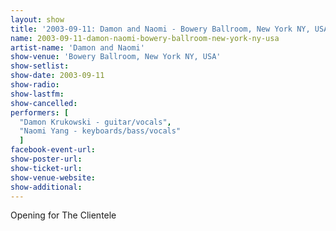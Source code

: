 ```yaml
---
layout: show
title: '2003-09-11: Damon and Naomi - Bowery Ballroom, New York NY, USA'
name: 2003-09-11-damon-naomi-bowery-ballroom-new-york-ny-usa
artist-name: 'Damon and Naomi'
show-venue: 'Bowery Ballroom, New York NY, USA'
show-setlist: 
show-date: 2003-09-11
show-radio: 
show-lastfm: 
show-cancelled: 
performers: [
  "Damon Krukowski - guitar/vocals",
  "Naomi Yang - keyboards/bass/vocals"
  ]
facebook-event-url: 
show-poster-url: 
show-ticket-url: 
show-venue-website: 
show-additional: 
---
```


Opening for The Clientele